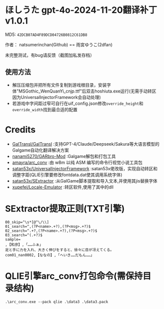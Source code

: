 # ほしうた gpt-4o-2024-11-20翻译补丁 v1.0.1

MD5: `42DCB07AD4F89DCD04726B0812C61DB8`

作者： natsumerinchan(Github) == 雨宮ゆうこ(2dfan)

未完整测试，有bug请反馈（截图加私发存档）

## 使用方法
- 解压压缩包并把所有文件复制到游戏根目录，安装字体"MSGothic_WenQuanYi_cnjp.ttf"后双击hoshiuta.exe运行(无需手动转区因为UniversalInjectorFramework会自动处理)
- 若游戏中字间距过窄可自行在uif_config.json修改`override_height`和`override_width`找到最合适的配置

# Credits

- [GalTransl/GalTransl](https://github.com/GalTransl/GalTransl.git) :支持GPT-4/Claude/Deepseek/Sakura等大语言模型的Galgame自动化翻译解决方案
- [nanami5270/GARbro-Mod](https://github.com/nanami5270/GARbro-Mod.git) :Galgame解包和打包工具
- [amayra/arc_conv](https://github.com/amayra/arc_conv.git) :由 w8m 以纯 ASM 编写的命令行视觉小说工具包
- [satan53x/UniversalInjectorFramework](https://github.com/satan53x/UniversalInjectorFramework.git) :satan53x佬改版，实现自动转区和调整字距(QLIE引擎要修改fontdata.dat使其调用系统字体)
- [satan53x/SExtractor](https://github.com/satan53x/SExtractor.git) :从GalGame脚本提取和导入文本,并使用其jis替换字体
- [xupefei/Locale-Emulator](https://github.com/xupefei/Locale-Emulator.git) :转区软件,使用了其中的dll

# SExtractor提取正则(TXT引擎)
```
00_skip=^\s*[@^\/\\]
01_search=^,(?P<name>.+?),(?P<msg>.+?)$
02_search=^.+?,(?P<name>.+?),(?P<msg>.+?)$
03_search=^(.+?)$
sample=
,【和彦】,「……ふぁ」
足と手に力を入れ、大きく伸びをすると、徐々に目が冴えてくる。
com01_nan0002,【ななの】,「へいき……だもん……」
```

# QLIE引擎arc_conv打包命令(需保持目录结构)
```
.\arc_conv.exe --pack qlie .\data3 .\data3.pack
```
